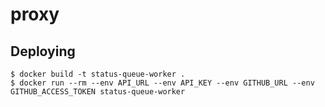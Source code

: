 # proxy

## Deploying

```
$ docker build -t status-queue-worker .
$ docker run --rm --env API_URL --env API_KEY --env GITHUB_URL --env GITHUB_ACCESS_TOKEN status-queue-worker
```
